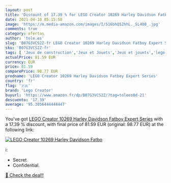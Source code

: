 ```yaml
---
layout: post
title: 'Discount of 17.39 % for LEGO Creator 10269 Harley Davidson Fatbo'
date: 2021-04-10 05:15:58
image: 'https://m.media-amazon.com/images/I/516bhQ52hhL._SL400_.jpg'
comments: true
category: ofertas
author: 'tole.es'
slug: 'B07G3VCS2Z-fr LEGO Creator 10269 Harley Davidson Fatboy Expert Series'
sku: 'B07G3VCS2Z-fr'
tags: [ 'Jeux de construction','Jeux et Jouets','Jeux et jouets','lego','lego creator', ]
actualPrice: 81.59 EUR
currency: EUR
price: 81.59
comparePrice: 98.77 EUR
prodname: 'LEGO Creator 10269 Harley Davidson Fatboy Expert Series'
country: 'fr'
flag: '🇫🇷'
brand: 'Lego Creator'
buyurl: 'https://www.amazon.fr/dp/B07G3VCS2Z/?tag=tolees0d-21'
descuento: '17.39'
average: '95.3056444444447'
---
```


You've got [LEGO Creator 10269 Harley Davidson Fatboy Expert Series](https://www.amazon.fr/dp/B07G3VCS2Z/?tag=tolees0d-21) with a  17.39 % discount, with final price of 81.59 EUR (original: 98.77 EUR) at the following link:

[![LEGO Creator 10269 Harley Davidson Fatbo](https://m.media-amazon.com/images/I/516bhQ52hhL._SL400_.jpg)](https://www.amazon.fr/dp/B07G3VCS2Z/?tag=tolees0d-21)

ℹ️:

- Secret
- Confidential.

[🛒 Check the deal!!](https://www.amazon.fr/dp/B07G3VCS2Z/?tag=tolees0d-21)
